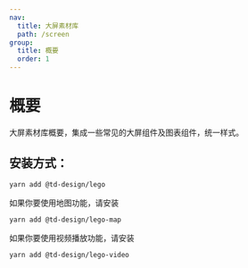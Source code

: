 ```yaml
---
nav:
  title: 大屏素材库
  path: /screen
group:
  title: 概要
  order: 1
---
```


# 概要

大屏素材库概要，集成一些常见的大屏组件及图表组件，统一样式。

## 安装方式：

```sh
yarn add @td-design/lego
```

如果你要使用地图功能，请安装

```sh
yarn add @td-design/lego-map
```

如果你要使用视频播放功能，请安装

```sh
yarn add @td-design/lego-video
```
